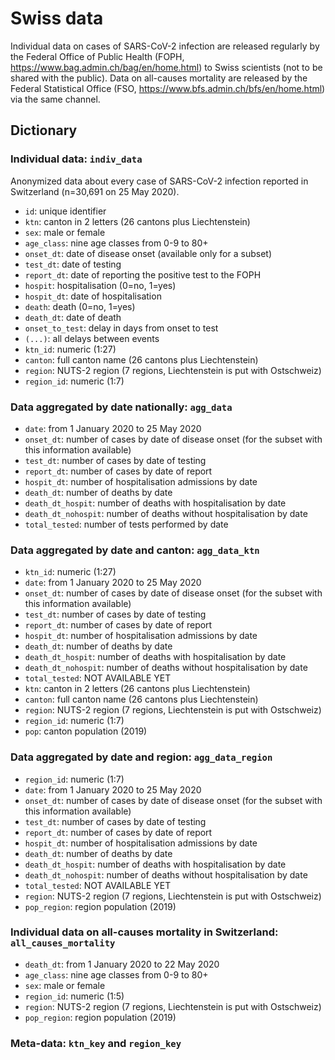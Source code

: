 # Swiss data

Individual data on cases of SARS-CoV-2 infection are released regularly by the Federal Office of Public Health (FOPH, https://www.bag.admin.ch/bag/en/home.html) to Swiss scientists (not to be shared with the public). Data on all-causes mortality are released by the Federal Statistical Office (FSO, https://www.bfs.admin.ch/bfs/en/home.html) via the same channel. 

## Dictionary

### Individual data: `indiv_data`

Anonymized data about every case of SARS-CoV-2 infection reported in Switzerland (n=30,691 on 25 May 2020). 

- `id`: unique identifier
- `ktn`: canton in 2 letters (26 cantons plus Liechtenstein)
- `sex`: male or female
- `age_class`: nine age classes from 0-9 to 80+
- `onset_dt`: date of disease onset (available only for a subset)
- `test_dt`: date of testing
- `report_dt`: date of reporting the positive test to the FOPH
- `hospit`: hospitalisation (0=no, 1=yes)
- `hospit_dt`: date of hospitalisation
- `death`: death (0=no, 1=yes)
- `death_dt`: date of death
- `onset_to_test`: delay in days from onset to test
- `(...)`: all delays between events
- `ktn_id`: numeric (1:27)
- `canton`: full canton name (26 cantons plus Liechtenstein)
- `region`: NUTS-2 region (7 regions, Liechtenstein is put with Ostschweiz)
- `region_id`: numeric (1:7)

### Data aggregated by date nationally: `agg_data`

- `date`: from 1 January 2020 to 25 May 2020
- `onset_dt`: number of cases by date of disease onset (for the subset with this information available)
- `test_dt`: number of cases by date of testing
- `report_dt`: number of cases by date of report
- `hospit_dt`: number of hospitalisation admissions by date
- `death_dt`: number of deaths by date
- `death_dt_hospit`: number of deaths with hospitalisation by date
- `death_dt_nohospit`: number of deaths without hospitalisation by date
- `total_tested`: number of tests performed by date

### Data aggregated by date and canton: `agg_data_ktn`

- `ktn_id`: numeric (1:27)
- `date`: from 1 January 2020 to 25 May 2020
- `onset_dt`: number of cases by date of disease onset (for the subset with this information available)
- `test_dt`: number of cases by date of testing
- `report_dt`: number of cases by date of report
- `hospit_dt`: number of hospitalisation admissions by date
- `death_dt`: number of deaths by date
- `death_dt_hospit`: number of deaths with hospitalisation by date
- `death_dt_nohospit`: number of deaths without hospitalisation by date
- `total_tested`: NOT AVAILABLE YET
- `ktn`: canton in 2 letters (26 cantons plus Liechtenstein)
- `canton`: full canton name (26 cantons plus Liechtenstein)
- `region`: NUTS-2 region (7 regions, Liechtenstein is put with Ostschweiz)
- `region_id`: numeric (1:7)
- `pop`: canton population (2019)


### Data aggregated by date and region: `agg_data_region`

- `region_id`: numeric (1:7)
- `date`: from 1 January 2020 to 25 May 2020
- `onset_dt`: number of cases by date of disease onset (for the subset with this information available)
- `test_dt`: number of cases by date of testing
- `report_dt`: number of cases by date of report
- `hospit_dt`: number of hospitalisation admissions by date
- `death_dt`: number of deaths by date
- `death_dt_hospit`: number of deaths with hospitalisation by date
- `death_dt_nohospit`: number of deaths without hospitalisation by date
- `total_tested`: NOT AVAILABLE YET
- `region`: NUTS-2 region (7 regions, Liechtenstein is put with Ostschweiz)
- `pop_region`: region population (2019)

### Individual data on all-causes mortality in Switzerland: `all_causes_mortality`

- `death_dt`: from 1 January 2020 to 22 May 2020
- `age_class`: nine age classes from 0-9 to 80+
- `sex`: male or female
- `region_id`: numeric (1:5)
- `region`: NUTS-2 region (7 regions, Liechtenstein is put with Ostschweiz)
- `pop_region`: region population (2019)

### Meta-data: `ktn_key` and `region_key`



